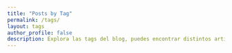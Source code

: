 ```yaml
---
title: "Posts by Tag"
permalink: /tags/
layout: tags
author_profile: false
description: Explora las tags del blog, puedes encontrar distintos artículos en los temas y tecnologías que más te gusten.
---
```

